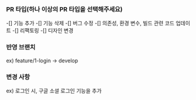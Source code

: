 ### PR 타입(하나 이상의 PR 타입을 선택해주세요)
-[] 기능 추가
-[] 기능 삭제
-[] 버그 수정
-[] 의존성, 환경 변수, 빌드 관련 코드 업데이트
-[] 리팩토링
-[] 디자인 변경

### 반영 브랜치
ex) feature/1-login -> develop

### 변경 사항
ex) 로그인 시, 구글 소셜 로그인 기능을 추가
